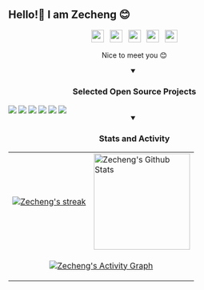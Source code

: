 ## Hello!👋 I am Zecheng 😊

<p align="center">
  <a href="https://www.linkedin.com/in/zechengzhang"><img src="https://cdn.jsdelivr.net/npm/simple-icons@3.12.3/icons/linkedin.svg" height="25" /></a>&nbsp;&nbsp;&nbsp;<a href="https://twitter.com/zechengzh"><img src="https://cdn.jsdelivr.net/npm/simple-icons@3.12.3/icons/twitter.svg" height="25" /></a>&nbsp;&nbsp;&nbsp;<a href="https://www.instagram.com/zechengzh"><img src="https://cdn.jsdelivr.net/npm/simple-icons@3.12.3/icons/instagram.svg" height="25" /></a>&nbsp;&nbsp;&nbsp;<a href="https://scholar.google.com/citations?user=COTsaIgAAAAJ&hl=en"><img src="https://cdn.jsdelivr.net/npm/simple-icons@3.12.3/icons/googlescholar.svg" height="25" /></a>&nbsp;&nbsp;&nbsp;<a href="https://github.com/zechengz"><img src="https://cdn.jsdelivr.net/npm/simple-icons@3.12.3/icons/github.svg" height="25" /></a>
</p>

<p align="center">
  Nice to meet you 😊
</p>

<details open>
  <summary align="center"><h3>Selected Open Source Projects</h3></summary>
  <a href="https://github.com/pyg-team/pytorch_geometric" target="_blank"><img align="center" src="https://github-readme-stats.vercel.app/api/pin/?username=pyg-team&repo=pytorch_geometric&theme=telegram"></a>
  <a href="https://github.com/pyg-team/pytorch-frame" target="_blank"><img align="center" src="https://github-readme-stats.vercel.app/api/pin/?username=pyg-team&repo=pytorch-frame&theme=telegram"></a>
  <a href="https://github.com/snap-stanford/relbench" target="_blank"><img align="center" src="https://github-readme-stats.vercel.app/api/pin/?username=snap-stanford&repo=relbench&theme=telegram"></a>
  <a href="https://github.com/snap-stanford/deepsnap" target="_blank"><img align="center" src="https://github-readme-stats.vercel.app/api/pin/?username=snap-stanford&repo=deepsnap&theme=telegram"></a>
  <a href="https://github.com/camel-ai/camel" target="_blank"><img align="center" src="https://github-readme-stats.vercel.app/api/pin/?username=camel-ai&repo=camel&theme=telegram"></a>
  <a href="https://github.com/camel-ai/crab" target="_blank"><img align="center" src="https://github-readme-stats.vercel.app/api/pin/?username=camel-ai&repo=crab&theme=telegram"></a>
</details>

<details open>
  <summary align="center"><h3>Stats and Activity</h3></summary>
    <table>
    <tr>
        <td>
        <a href="https://github.com/zechengz">
            <img title="Zecheng's GitHub Streak Stats" alt="Zecheng's streak" src="https://github-readme-streak-stats-eight.vercel.app/?user=zechengz&theme=telegram&hide_border=true"/>
        </a>
        </td>
        <td>
        <a href="https://github.com/zechengz">
            <img alt="Zecheng's Github Stats" src="https://github-readme-stats-rouge-ten-78.vercel.app/api?username=zechengz&show_icons=true&include_all_commits=true&count_private=true&theme=react&hide_border=true&bg_color=FFFFFF&title_color=0088CB&icon_color=0088CB&text_color=0088CB" height="192px"/>
        </a>
        </td>
    </tr>
    <tr>
        <td colspan="2" align="center">
        <p align="center">
            <a href="https://github.com/zechengz">
            <img alt="Zecheng's Activity Graph" src="https://github-readme-activity-graph.vercel.app/graph/?username=zechengz&bg_color=FFFFFF&color=0088CB&line=0088CB&point=000000&hide_border=true" />
            </a>
        </p>
        </td>
    </tr>
    </table>
</details>
